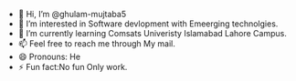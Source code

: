 - 👋 Hi, I’m @ghulam-mujtaba5
- 👀 I’m interested in Software devlopment with Emeerging technolgies.
- 🌱 I’m currently learning Comsats Univeristy Islamabad Lahore Campus.
- 📫 Feel free to reach me through My mail.
- 😄 Pronouns: He
- ⚡ Fun fact:No fun Only work.

<!---
ghulam-mujtaba5/ghulam-mujtaba5 is a ✨ special ✨ repository because its `README.md` (this file) appears on your GitHub profile.
You can click the Preview link to take a look at your changes.
--->
